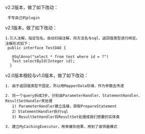 v2.2版本，做了如下改动： 
       
     手写自己的plugin

v2.1版本，做了如下改动：

    1.引入注解，指定包名，自动扫描注解，将方法名与sql、返回值类型进行绑定。
    注解形式如下：
     public interface TestDAO {
   
       @SqlAnno("select * from test where id = ?")
       Test selectById(Integer id);
      }


v2.0版本相较与v1.0版本，做了如下改动：
    
    1. 由于返回值类型不固定，所以用MapperData存储，作为参数去传递
    
    2. 将一个query拆成3步，分别由ParameterHandler、StatementHandler、ResultSetHandler来处理
       1) ParameterHandler建立连接，获取PrepareStatement
       2）StatementHandler执行sql
       3) ResultSetHandler将ResultSet处理成我们想要的实体类
       
    3. 建立MyCachingExecutor，用来缓存结果，用到了装饰器模式